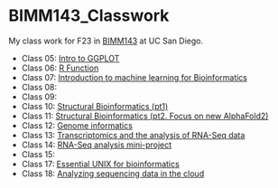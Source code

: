 # BIMM143_Classwork
My class work for F23 in [BIMM143](https://bioboot.github.io/bimm143_F23/) at UC San Diego.

- Class 05: [Intro to GGPLOT](https://github.com/jesus-e-calderon/BIMM143_GITHUB/blob/main/class05/Class5.md)
- Class 06: [R Function]()
- Class 07: [Introduction to machine learning for Bioinformatics]()
- Class 08: []()
- Class 09: []()
- Class 10: [Structural Bioinformatics (pt1)]()
- Class 11: [Structural Bioinformatics (pt2. Focus on new AlphaFold2)]()
- Class 12: [Genome informatics]()
- Class 13: [Transcriptomics and the analysis of RNA-Seq data]()
- Class 14: [RNA-Seq analysis mini-project]()
- Class 15: []()
- Class 17: [Essential UNIX for bioinformatics]()
- Class 18: [Analyzing sequencing data in the cloud]()
